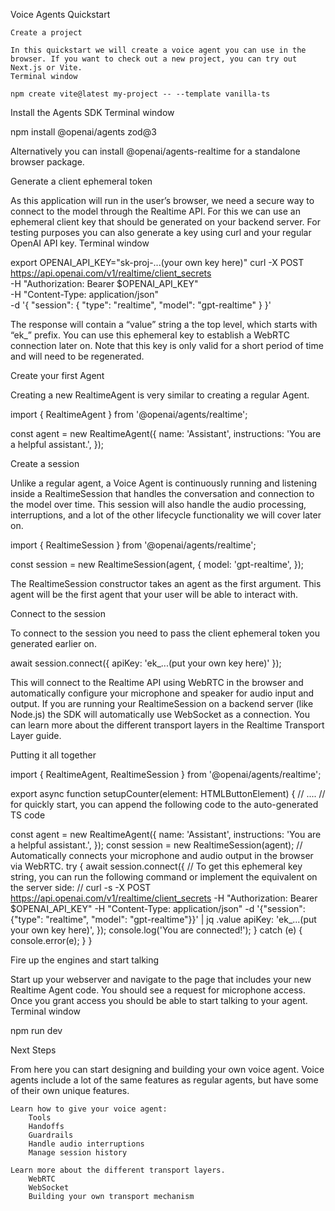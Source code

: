 
Voice Agents Quickstart

    Create a project

    In this quickstart we will create a voice agent you can use in the browser. If you want to check out a new project, you can try out Next.js or Vite.
    Terminal window

    npm create vite@latest my-project -- --template vanilla-ts

Install the Agents SDK
Terminal window

npm install @openai/agents zod@3

Alternatively you can install @openai/agents-realtime for a standalone browser package.

Generate a client ephemeral token

As this application will run in the user’s browser, we need a secure way to connect to the model through the Realtime API. For this we can use an ephemeral client key that should be generated on your backend server. For testing purposes you can also generate a key using curl and your regular OpenAI API key.
Terminal window

export OPENAI_API_KEY="sk-proj-...(your own key here)"
curl -X POST https://api.openai.com/v1/realtime/client_secrets \
   -H "Authorization: Bearer $OPENAI_API_KEY" \
   -H "Content-Type: application/json" \
   -d '{
     "session": {
       "type": "realtime",
       "model": "gpt-realtime"
     }
   }'

The response will contain a “value” string a the top level, which starts with “ek_” prefix. You can use this ephemeral key to establish a WebRTC connection later on. Note that this key is only valid for a short period of time and will need to be regenerated.

Create your first Agent

Creating a new RealtimeAgent is very similar to creating a regular Agent.

import { RealtimeAgent } from '@openai/agents/realtime';

const agent = new RealtimeAgent({
  name: 'Assistant',
  instructions: 'You are a helpful assistant.',
});

Create a session

Unlike a regular agent, a Voice Agent is continuously running and listening inside a RealtimeSession that handles the conversation and connection to the model over time. This session will also handle the audio processing, interruptions, and a lot of the other lifecycle functionality we will cover later on.

import { RealtimeSession } from '@openai/agents/realtime';

const session = new RealtimeSession(agent, {
  model: 'gpt-realtime',
});

The RealtimeSession constructor takes an agent as the first argument. This agent will be the first agent that your user will be able to interact with.

Connect to the session

To connect to the session you need to pass the client ephemeral token you generated earlier on.

await session.connect({ apiKey: 'ek_...(put your own key here)' });

This will connect to the Realtime API using WebRTC in the browser and automatically configure your microphone and speaker for audio input and output. If you are running your RealtimeSession on a backend server (like Node.js) the SDK will automatically use WebSocket as a connection. You can learn more about the different transport layers in the Realtime Transport Layer guide.

Putting it all together

import { RealtimeAgent, RealtimeSession } from '@openai/agents/realtime';

export async function setupCounter(element: HTMLButtonElement) {
  // ....
  // for quickly start, you can append the following code to the auto-generated TS code

  const agent = new RealtimeAgent({
    name: 'Assistant',
    instructions: 'You are a helpful assistant.',
  });
  const session = new RealtimeSession(agent);
  // Automatically connects your microphone and audio output in the browser via WebRTC.
  try {
    await session.connect({
      // To get this ephemeral key string, you can run the following command or implement the equivalent on the server side:
      // curl -s -X POST https://api.openai.com/v1/realtime/client_secrets -H "Authorization: Bearer $OPENAI_API_KEY" -H "Content-Type: application/json" -d '{"session": {"type": "realtime", "model": "gpt-realtime"}}' | jq .value
      apiKey: 'ek_...(put your own key here)',
    });
    console.log('You are connected!');
  } catch (e) {
    console.error(e);
  }
}

Fire up the engines and start talking

Start up your webserver and navigate to the page that includes your new Realtime Agent code. You should see a request for microphone access. Once you grant access you should be able to start talking to your agent.
Terminal window

npm run dev

Next Steps

From here you can start designing and building your own voice agent. Voice agents include a lot of the same features as regular agents, but have some of their own unique features.

    Learn how to give your voice agent:
        Tools
        Handoffs
        Guardrails
        Handle audio interruptions
        Manage session history

    Learn more about the different transport layers.
        WebRTC
        WebSocket
        Building your own transport mechanism
